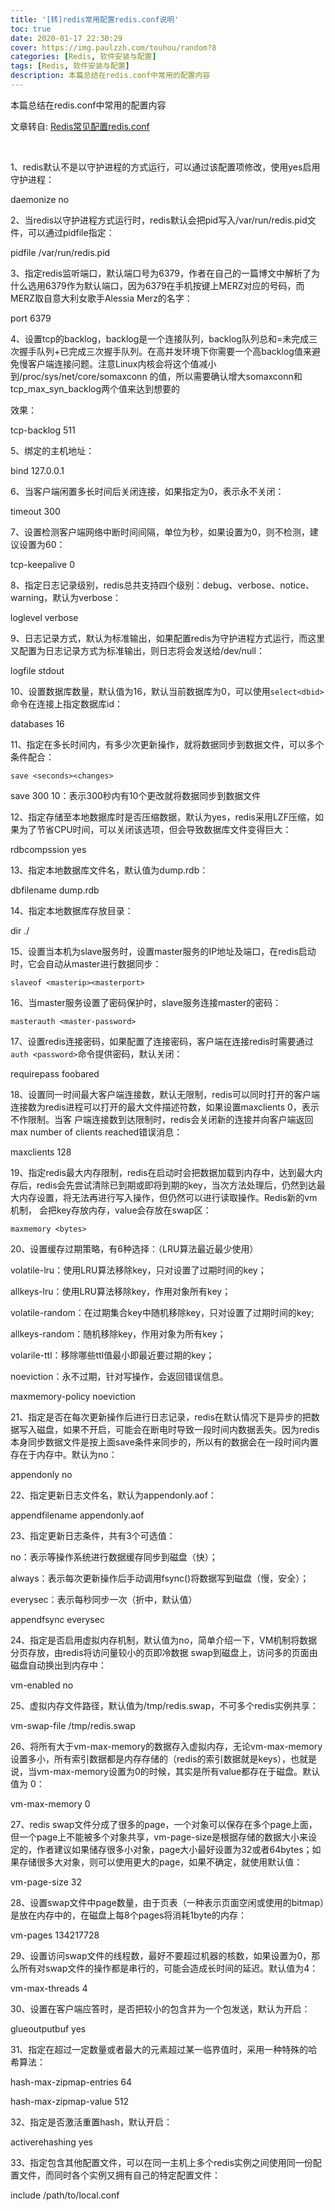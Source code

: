 ```yaml
---
title: '[转]redis常用配置redis.conf说明'
toc: true
date: 2020-01-17 22:30:29
cover: https://img.paulzzh.com/touhou/random?8
categories: [Redis, 软件安装与配置]
tags: [Redis, 软件安装与配置]
description: 本篇总结在redis.conf中常用的配置内容
---
```


本篇总结在redis.conf中常用的配置内容

文章转自: [Redis常见配置redis.conf](https://www.cnblogs.com/richiewlq/p/8569821.html)

<br/>

<!--more-->

1、redis默认不是以守护进程的方式运行，可以通过该配置项修改，使用yes启用守护进程：

daemonize no



2、当redis以守护进程方式运行时，redis默认会把pid写入/var/run/redis.pid文件，可以通过pidfile指定：

pidfile /var/run/redis.pid



3、指定redis监听端口，默认端口号为6379，作者在自己的一篇博文中解析了为什么选用6379作为默认端口，因为6379在手机按键上MERZ对应的号码，而MERZ取自意大利女歌手Alessia Merz的名字：

port 6379



4、设置tcp的backlog，backlog是一个连接队列，backlog队列总和=未完成三次握手队列+已完成三次握手队列。在高并发环境下你需要一个高backlog值来避免慢客户端连接问题。注意Linux内核会将这个值减小到/proc/sys/net/core/somaxconn 的值，所以需要确认增大somaxconn和tcp_max_syn_backlog两个值来达到想要的

效果：

tcp-backlog 511



5、绑定的主机地址：

bind 127.0.0.1



6、当客户端闲置多长时间后关闭连接，如果指定为0，表示永不关闭：

timeout 300



7、设置检测客户端网络中断时间间隔，单位为秒，如果设置为0，则不检测，建议设置为60：

tcp-keepalive 0



8、指定日志记录级别，redis总共支持四个级别：debug、verbose、notice、warning，默认为verbose：

loglevel verbose



9、日志记录方式，默认为标准输出，如果配置redis为守护进程方式运行，而这里又配置为日志记录方式为标准输出，则日志将会发送给/dev/null：

logfile stdout



10、设置数据库数量，默认值为16，默认当前数据库为0，可以使用`select<dbid>`命令在连接上指定数据库id：

databases 16



11、指定在多长时间内，有多少次更新操作，就将数据同步到数据文件，可以多个条件配合：

`save <seconds><changes>`

save 300 10：表示300秒内有10个更改就将数据同步到数据文件



12、指定存储至本地数据库时是否压缩数据，默认为yes，redis采用LZF压缩，如果为了节省CPU时间，可以关闭该选项，但会导致数据库文件变得巨大：

rdbcompssion yes



13、指定本地数据库文件名，默认值为dump.rdb：

dbfilename dump.rdb



14、指定本地数据库存放目录：

dir ./



15、设置当本机为slave服务时，设置master服务的IP地址及端口，在redis启动时，它会自动从master进行数据同步：

`slaveof <masterip><masterport>`



16、当master服务设置了密码保护时，slave服务连接master的密码：

`masterauth <master-password>`



17、设置redis连接密码，如果配置了连接密码，客户端在连接redis时需要通过`auth <password>`命令提供密码，默认关闭：

requirepass foobared



18、设置同一时间最大客户端连接数，默认无限制，redis可以同时打开的客户端连接数为redis进程可以打开的最大文件描述符数，如果设置maxclients 0，表示不作限制。当客 户端连接数到达限制时，redis会关闭新的连接并向客户端返回 max number of clients  reached错误消息：

maxclients 128



19、指定redis最大内存限制，redis在启动时会把数据加载到内存中，达到最大内存后，redis会先尝试清除已到期或即将到期的key，当次方法处理后，仍然到达最大内存设置，将无法再进行写入操作，但仍然可以进行读取操作。Redis新的vm机制， 会把key存放内存，value会存放在swap区：

`maxmemory <bytes>`



20、设置缓存过期策略，有6种选择：（LRU算法最近最少使用）

volatile-lru：使用LRU算法移除key，只对设置了过期时间的key；

allkeys-lru：使用LRU算法移除key，作用对象所有key；

volatile-random：在过期集合key中随机移除key，只对设置了过期时间的key;

allkeys-random：随机移除key，作用对象为所有key；

volarile-ttl：移除哪些ttl值最小即最近要过期的key；

noeviction：永不过期，针对写操作，会返回错误信息。

maxmemory-policy noeviction



21、指定是否在每次更新操作后进行日志记录，redis在默认情况下是异步的把数据写入磁盘，如果不开启，可能会在断电时导致一段时间内数据丢失。因为redis本身同步数据文件是按上面save条件来同步的，所以有的数据会在一段时间内置存在于内存中。默认为no：

appendonly no



22、指定更新日志文件名，默认为appendonly.aof：

appendfilename appendonly.aof



23、指定更新日志条件，共有3个可选值：

no：表示等操作系统进行数据缓存同步到磁盘（快）；

always：表示每次更新操作后手动调用fsync()将数据写到磁盘（慢，安全）；

everysec：表示每秒同步一次（折中，默认值）

appendfsync everysec



24、指定是否启用虚拟内存机制，默认值为no，简单介绍一下，VM机制将数据分页存放，由redis将访问量较小的页即冷数据 swap到磁盘上，访问多的页面由磁盘自动换出到内存中：

vm-enabled no



25、虚拟内存文件路径，默认值为/tmp/redis.swap，不可多个redis实例共享：

vm-swap-file /tmp/redis.swap



26、将所有大于vm-max-memory的数据存入虚拟内存，无论vm-max-memory设置多小，所有索引数据都是内存存储的（redis的索引数据就是keys），也就是说，当vm-max-memory设置为0的时候，其实是所有value都存在于磁盘。默认值为 0：

vm-max-memory 0



27、redis  swap文件分成了很多的page，一个对象可以保存在多个page上面，但一个page上不能被多个对象共享，vm-page-size是根据存储的数据大小来设定的，作者建议如果储存很多小对象，page大小最好设置为32或者64bytes；如果存储很多大对象，则可以使用更大的page，如果不确定，就使用默认值：

vm-page-size 32



28、设置swap文件中page数量，由于页表（一种表示页面空闲或使用的bitmap）是放在内存中的，在磁盘上每8个pages将消耗1byte的内存：

vm-pages 134217728



29、设置访问swap文件的线程数，最好不要超过机器的核数，如果设置为0，那么所有对swap文件的操作都是串行的，可能会造成长时间的延迟。默认值为4：

vm-max-threads 4



30、设置在客户端应答时，是否把较小的包含并为一个包发送，默认为开启：

glueoutputbuf yes



31、指定在超过一定数量或者最大的元素超过某一临界值时，采用一种特殊的哈希算法：

hash-max-zipmap-entries 64

hash-max-zipmap-value 512



32、指定是否激活重置hash，默认开启：

activerehashing yes



33、指定包含其他配置文件，可以在同一主机上多个redis实例之间使用同一份配置文件，而同时各个实例又拥有自己的特定配置文件：

include /path/to/local.conf

